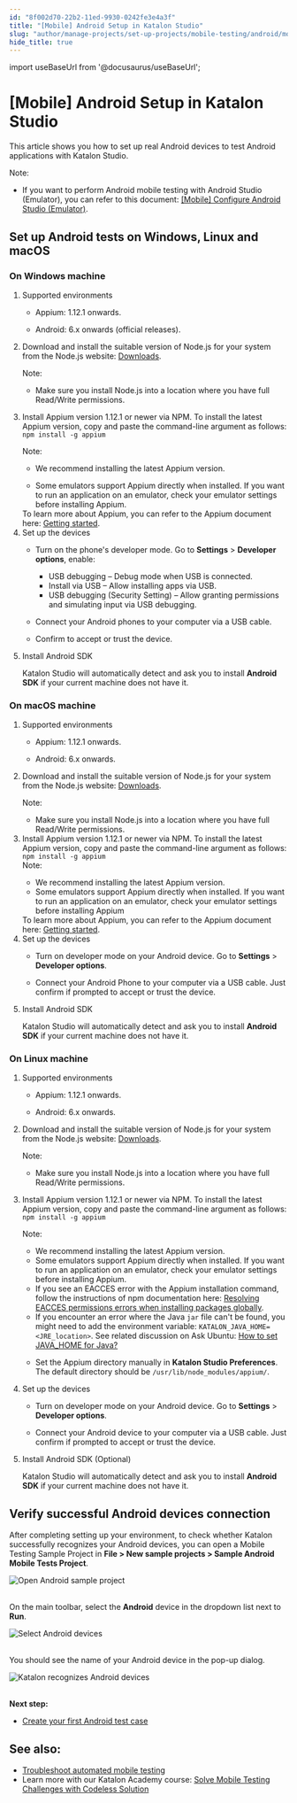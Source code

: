 ```yaml
---
id: "8f002d70-22b2-11ed-9930-0242fe3e4a3f"
title: "[Mobile] Android Setup in Katalon Studio"
slug: "author/manage-projects/set-up-projects/mobile-testing/android/mobile-android-setup-in-katalon-studio"
hide_title: true
---
```

import useBaseUrl from '@docusaurus/useBaseUrl';


# <a id="id" class="anchor_top_offset"/><a id="ariaid-title1" class="anchor_top_offset"/>[Mobile] Android Setup in <span xmlns="http://www.w3.org/1999/xhtml" className="ph">Katalon Studio</span> 

<p xmlns="http://www.w3.org/1999/xhtml" className="p">This article shows you how to set up real Android devices to   test Android applications with <span className="ph">Katalon Studio</span>.</p> 
<div xmlns="http://www.w3.org/1999/xhtml" className="note note note_note"><span className="note__title">Note:</span> 
  <ul className="ul"><li className="li"><p className="p">If you want to perform Android mobile testing with Android
        Studio (Emulator), you can refer to this document: <a className="xref" href="/author/manage-projects/set-up-projects/mobile-testing/android/mobile-configure-android-studio-emulator-in-katalon-studio#id_1">[Mobile]
          Configure Android Studio (Emulator)</a>.</p></li></ul>
</div>

## <a id="concept-3960" class="anchor_top_offset"/>Set up Android tests on Windows, Linux and macOS


### <a id="id_2" class="anchor_top_offset"/>On Windows machine

<ol xmlns="http://www.w3.org/1999/xhtml" className="ol"><li className="li">     <div className="p">Supported environments<ul className="ul"><li className="li">           <p className="p">Appium: 1.12.1 onwards. </p>         </li><li className="li">           <p className="p">Android: 6.x onwards (official releases). </p>         </li></ul></div>   </li><li className="li">     <p className="p">Download and install the suitable version of Node.js for your system from the Node.js website: <a className="xref j-external-link" href="https://nodejs.org/en/download/" target="_blank">Downloads</a>.</p>     <div className="note note note_note"><span className="note__title">Note:</span>        <ul className="ul"><li className="li">Make sure you install Node.js into a location where you have full Read/Write permissions.</li></ul>     </div>   </li><li className="li"><p className="p">Install Appium version 1.12.1 or newer via NPM. To install the latest Appium version, copy and paste the command-line argument as follows: <code className="ph codeph">npm install -g appium</code></p><div className="note note note_note"><span className="note__title">Note:</span>        <ul className="ul"><li className="li">           <p className="p">We recommend installing the latest Appium version.</p>         </li><li className="li">Some emulators support Appium directly when installed. If you want to run an application on an emulator, check your emulator settings before installing Appium.</li></ul>     </div>To learn more about Appium, you can refer to the Appium document here: <a className="xref j-external-link" href="http://appium.io/docs/en/about-appium/getting-started/#installing-appium" target="_blank">Getting started</a>.</li><li className="li">     <div className="p">Set up the devices<ul className="ul"><li className="li">           <div className="p">Turn on the phone's developer mode. Go to <strong className="ph b">Settings</strong> &gt; <strong className="ph b">Developer options</strong>, enable: <ul className="ul"><li className="li">USB debugging – Debug mode when USB is connected.</li><li className="li">Install via USB – Allow installing apps via USB.</li><li className="li">USB debugging (Security Setting) – Allow granting permissions and simulating input via USB debugging.</li></ul>           </div>         </li><li className="li">           <p className="p">Connect your Android phones to your computer via a USB cable. </p>         </li><li className="li">           <p className="p">Confirm to accept or trust the device. </p>         </li></ul></div>   </li><li className="li">     <p className="p">Install Android SDK</p>     <p className="p">Katalon Studio will automatically detect and ask you to install <strong className="ph b">Android SDK</strong> if your current machine does not have it.</p>   </li></ol> 

### <a id="id_3" class="anchor_top_offset"/>On macOS machine

<ol xmlns="http://www.w3.org/1999/xhtml" className="ol"><li className="li">     <div className="p">Supported environments<ul className="ul"><li className="li">           <p className="p">Appium: 1.12.1 onwards. </p>         </li><li className="li">           <p className="p">Android: 6.x onwards. </p>         </li></ul></div>   </li><li className="li">     <p className="p">Download and install the suitable version of Node.js for your system from the Node.js website: <a className="xref j-external-link" href="https://nodejs.org/en/download/" target="_blank">Downloads</a>.</p>     <div className="p">       <div className="note note note_note"><span className="note__title">Note:</span>          <ul className="ul"><li className="li">Make sure you install Node.js into a location where you have full Read/Write permissions.</li></ul>       </div>     </div>   </li><li className="li"><div className="p">Install Appium version 1.12.1 or newer via NPM. To install the latest Appium version, copy and paste the command-line argument as follows: <code className="ph codeph">npm install -g appium</code><div className="note note note_note"><span className="note__title">Note:</span>          <ul className="ul"><li className="li">We recommend installing the latest Appium version.</li><li className="li">Some emulators support Appium directly when installed. If you want to run an application on an emulator, check your emulator settings before installing Appium</li></ul>       </div></div>To learn more about Appium, you can refer to the Appium document here: <a className="xref j-external-link" href="http://appium.io/docs/en/about-appium/getting-started/#installing-appium" target="_blank">Getting started</a>.</li><li className="li">     <div className="p">Set up the devices<ul className="ul"><li className="li">           <p className="p">Turn on developer mode on your Android device. Go to <strong className="ph b">Settings</strong> &gt; <strong className="ph b">Developer options</strong>. </p>         </li><li className="li">           <p className="p">Connect your Android Phone to your computer via a USB cable. Just confirm if prompted to accept or trust the device. </p>         </li></ul></div>   </li><li className="li">     <p className="p">Install Android SDK</p>     <p className="p">Katalon Studio will automatically detect and ask you to install <strong className="ph b">Android SDK</strong> if your current machine does not have it.</p>   </li></ol> 

### <a id="id_4" class="anchor_top_offset"/>On Linux machine

<ol xmlns="http://www.w3.org/1999/xhtml" className="ol"><li className="li">     <div className="p">Supported environments<ul className="ul"><li className="li">           <p className="p">Appium: 1.12.1 onwards. </p>         </li><li className="li">           <p className="p">Android: 6.x onwards. </p>         </li></ul></div>   </li><li className="li">     <p className="p">Download and install the suitable version of Node.js for your system from the Node.js website: <a className="xref j-external-link" href="https://nodejs.org/en/download/" target="_blank">Downloads</a>.</p>     <div className="note note note_note"><span className="note__title">Note:</span>        <ul className="ul"><li className="li">Make sure you install Node.js into a location where you have full Read/Write permissions.</li></ul>     </div>   </li><li className="li">     <p className="p">Install Appium version 1.12.1 or newer via NPM. To install the latest Appium version, copy and paste the command-line argument as follows: <code className="ph codeph">npm install -g appium</code></p>     <div className="p">       <div className="note note note_note"><span className="note__title">Note:</span>          <ul className="ul"><li className="li">We recommend installing the latest Appium version.</li><li className="li">Some emulators support Appium directly when installed. If you want to run an application on an emulator, check your emulator settings before installing Appium.</li></ul>       </div>     </div>     <ul className="ul"><li className="li">If you see an EACCES error with the Appium installation command, follow the instructions of npm documentation here: <a className="xref j-external-link" href="https://docs.npmjs.com/resolving-eacces-permissions-errors-when-installing-packages-globally" target="_blank">Resolving EACCES permissions errors when installing packages globally</a>.</li><li className="li">If you encounter an error where the Java <code className="ph codeph">jar</code> file can't be found, you might need to add the environment variable: <code className="ph codeph">KATALON_JAVA_HOME= &lt;JRE_location&gt;</code>. See related discussion on Ask Ubuntu: <a className="xref j-external-link" href="https://askubuntu.com/questions/175514/how-to-set-java-home-for-java?utm_medim=organic&utm_source=google_rich_qa&utm_campaign=google_rich_qa" target="_blank">How to set JAVA_HOME for Java?</a>       </li><li className="li">         <p className="p">Set the Appium directory manually in <strong className="ph b">Katalon Studio Preferences</strong>. The default directory should be <code className="ph codeph">/usr/lib/node_modules/appium/</code>.</p>       </li></ul>   </li><li className="li">     <div className="p">Set up the devices<ul className="ul"><li className="li">           <p className="p">Turn on developer mode on your Android device. Go to <strong className="ph b">Settings</strong> &gt; <strong className="ph b">Developer options</strong>. </p>         </li><li className="li">           <p className="p">Connect your Android device to your computer via a USB cable. Just confirm if prompted to accept or trust the device. </p>         </li></ul></div>   </li><li className="li">     <p className="p">Install Android SDK (Optional)</p>     <p className="p">Katalon Studio will automatically detect and ask you to install <strong className="ph b">Android SDK</strong> if your current machine does not have it.</p>   </li></ol> 

## <a id="id_5" class="anchor_top_offset"/>Verify successful Android devices connection

<p xmlns="http://www.w3.org/1999/xhtml" className="p">After completing setting up your environment, to check whether   Katalon successfully recognizes your Android devices, you can open   a Mobile Testing Sample Project in <strong className="ph b">File &gt; New sample     projects &gt; Sample Android Mobile Tests Project</strong>.</p> 
<p xmlns="http://www.w3.org/1999/xhtml" className="p">   <img className="image" src={useBaseUrl("https://github.com/katalon-studio/docs-images/raw/master/katalon-studio/docs/mobile-on-macos/KS-Android-Open--Sample-project.png")} alt="Open Android sample project" /><br /><br /> </p> 
<p xmlns="http://www.w3.org/1999/xhtml" className="p">On the main toolbar, select the <strong className="ph b">Android</strong> device   in the dropdown list next to <strong className="ph b">Run</strong>.</p> 
<p xmlns="http://www.w3.org/1999/xhtml" className="p">   <img className="image" src={useBaseUrl("https://github.com/katalon-studio/docs-images/raw/master/katalon-studio/docs/execute-mobile-testing-with-emulator/KS-TOOLBAR-Android.png")} alt="Select Android devices" /><br /><br /> </p> 
<p xmlns="http://www.w3.org/1999/xhtml" className="p">You should see the name of your Android device in the pop-up   dialog.</p> 
<p xmlns="http://www.w3.org/1999/xhtml" className="p">   <img className="image" src={useBaseUrl("https://github.com/katalon-studio/docs-images/raw/master/katalon-studio/docs/mobile-on-macos/device.png")} width={500} alt="Katalon recognizes Android devices" /><br /><br /> </p> 
<p xmlns="http://www.w3.org/1999/xhtml" className="p">   <strong className="ph b">Next step:</strong> </p> 
<ul xmlns="http://www.w3.org/1999/xhtml" className="ul"><li className="li">     <a className="xref" href="/get-started/sample-projects/mobile/mobile-create-and-run-android-test-case">Create       your first Android test case</a>   </li></ul> 

## <a id="id_6" class="anchor_top_offset"/>See also:

<ul xmlns="http://www.w3.org/1999/xhtml" className="ul"><li className="li"><a className="xref" href="/author/troubleshooting-for-test-authoring/troubleshoot-mobile-automated-testing/troubleshooting-automated-mobile-testing-overview">Troubleshoot       automated mobile testing</a>   </li><li className="li">Learn more with our Katalon Academy course: <a className="xref j-external-link" href="https://academy.katalon.com/courses/codeless-solution-mobile-testing/?utm_source=kat_docs&utm_medium=android_setup" target="_blank">Solve       Mobile Testing Challenges with Codeless Solution</a>   </li></ul> 
